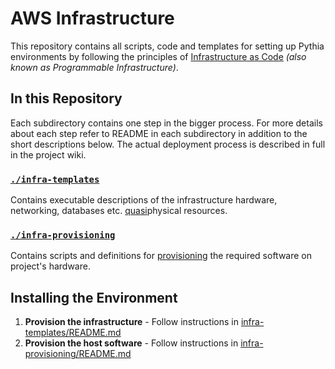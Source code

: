 # AWS Infrastructure

This repository contains all scripts, code and templates for setting up Pythia environments by following the principles of [Infrastructure as Code](https://en.wikipedia.org/wiki/Infrastructure_as_Code) _(also known as Programmable Infrastructure)_.

## In this Repository

Each subdirectory contains one step in the bigger process. For more details about each step refer to README in each subdirectory in addition to the short descriptions below. The actual deployment process is described in full in the project wiki.

### [`./infra-templates`](/infra-templates)

Contains executable descriptions of the infrastructure hardware, networking, databases etc. [quasi](http://www.dictionary.com/browse/quasi)physical resources.

### [`./infra-provisioning`](/infra-provisioning)

Contains scripts and definitions for [provisioning](https://en.wikipedia.org/wiki/Provisioning) the required software on project's hardware.

## Installing the Environment

 1. **Provision the infrastructure** - Follow instructions in [infra-templates/README.md](infra-templates/README.md)
 1. **Provision the host software** - Follow instructions in [infra-provisioning/README.md](infra-provisioning/README.md)
